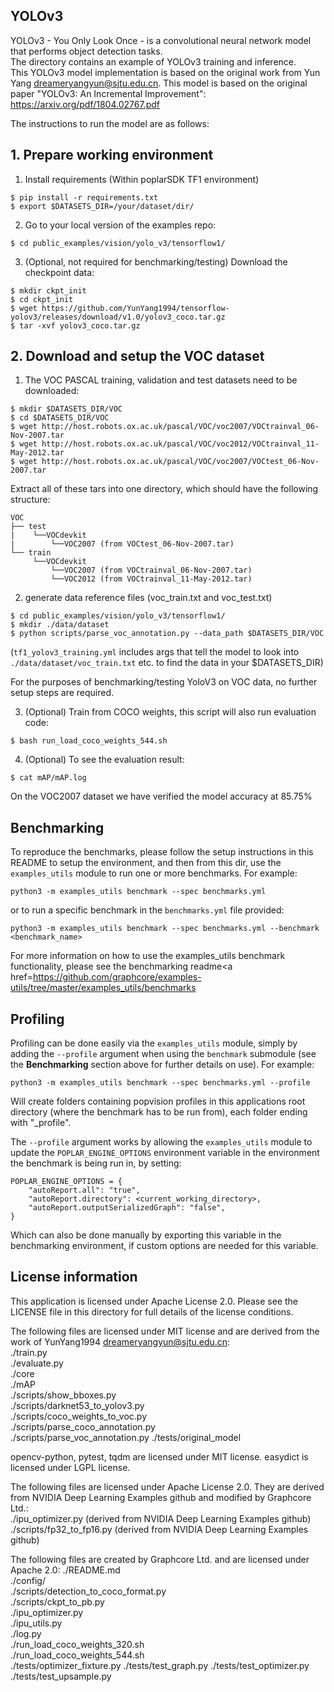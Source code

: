 ## YOLOv3
YOLOv3 - You Only Look Once - is a convolutional neural network model that performs object detection tasks.\
The directory contains an example of YOLOv3 training and inference.\
This YOLOv3 model implementation is based on the original work from Yun Yang <dreameryangyun@sjtu.edu.cn>. This model is based on the original paper "YOLOv3: An Incremental Improvement": https://arxiv.org/pdf/1804.02767.pdf

The instructions to run the model are as follows:

## 1. Prepare working environment

1. Install requirements (Within poplarSDK TF1 environment)
```bashrc
$ pip install -r requirements.txt
$ export $DATASETS_DIR=/your/dataset/dir/
```

2. Go to your local version of the examples repo:
```bashrc
$ cd public_examples/vision/yolo_v3/tensorflow1/
```

3. (Optional, not required for benchmarking/testing) Download the checkpoint data:
```bashrc
$ mkdir ckpt_init
$ cd ckpt_init
$ wget https://github.com/YunYang1994/tensorflow-yolov3/releases/download/v1.0/yolov3_coco.tar.gz
$ tar -xvf yolov3_coco.tar.gz
```

## 2. Download and setup the VOC dataset

1. The VOC PASCAL training, validation and test datasets need to be downloaded:
```bashrc
$ mkdir $DATASETS_DIR/VOC
$ cd $DATASETS_DIR/VOC
$ wget http://host.robots.ox.ac.uk/pascal/VOC/voc2007/VOCtrainval_06-Nov-2007.tar
$ wget http://host.robots.ox.ac.uk/pascal/VOC/voc2012/VOCtrainval_11-May-2012.tar
$ wget http://host.robots.ox.ac.uk/pascal/VOC/voc2007/VOCtest_06-Nov-2007.tar
```
Extract all of these tars into one directory, which should have the following structure:
```
VOC
├── test
|    └──VOCdevkit
|        └──VOC2007 (from VOCtest_06-Nov-2007.tar)
└── train
     └──VOCdevkit
         └──VOC2007 (from VOCtrainval_06-Nov-2007.tar)
         └──VOC2012 (from VOCtrainval_11-May-2012.tar)
```
2. generate data reference files (voc_train.txt and voc_test.txt)
```
$ cd public_examples/vision/yolo_v3/tensorflow1/
$ mkdir ./data/dataset
$ python scripts/parse_voc_annotation.py --data_path $DATASETS_DIR/VOC
```

(`tf1_yolov3_training.yml` includes args that tell the model to look into `./data/dataset/voc_train.txt` etc. to find the data in your $DATASETS_DIR)

For the purposes of benchmarking/testing YoloV3 on VOC data, no further setup steps are required.

3. (Optional) Train from COCO weights, this script will also run evaluation code:
```bashrc
$ bash run_load_coco_weights_544.sh
```

4. (Optional) To see the evaluation result:
```bashrc
$ cat mAP/mAP.log
```

On the VOC2007 dataset we have verified the model accuracy at 85.75%

## Benchmarking

To reproduce the benchmarks, please follow the setup instructions in this README to setup the environment, and then from this dir, use the `examples_utils` module to run one or more benchmarks. For example:
```
python3 -m examples_utils benchmark --spec benchmarks.yml
```

or to run a specific benchmark in the `benchmarks.yml` file provided:
```
python3 -m examples_utils benchmark --spec benchmarks.yml --benchmark <benchmark_name>
```

For more information on how to use the examples_utils benchmark functionality, please see the <a>benchmarking readme<a href=<https://github.com/graphcore/examples-utils/tree/master/examples_utils/benchmarks>

## Profiling

Profiling can be done easily via the `examples_utils` module, simply by adding the `--profile` argument when using the `benchmark` submodule (see the <strong>Benchmarking</strong> section above for further details on use). For example:
```
python3 -m examples_utils benchmark --spec benchmarks.yml --profile
```
Will create folders containing popvision profiles in this applications root directory (where the benchmark has to be run from), each folder ending with "_profile". 

The `--profile` argument works by allowing the `examples_utils` module to update the `POPLAR_ENGINE_OPTIONS` environment variable in the environment the benchmark is being run in, by setting:
```
POPLAR_ENGINE_OPTIONS = {
    "autoReport.all": "true",
    "autoReport.directory": <current_working_directory>,
    "autoReport.outputSerializedGraph": "false",
}
```
Which can also be done manually by exporting this variable in the benchmarking environment, if custom options are needed for this variable.

## License information
This application is licensed under Apache License 2.0.
Please see the LICENSE file in this directory for full details of the license conditions.

The following files are licensed under MIT license and are derived from the work of YunYang1994 <dreameryangyun@sjtu.edu.cn>:\
./train.py \
./evaluate.py \
./core \
./mAP \
./scripts/show_bboxes.py \
./scripts/darknet53_to_yolov3.py \
./scripts/coco_weights_to_voc.py \
./scripts/parse_coco_annotation.py \
./scripts/parse_voc_annotation.py
./tests/original_model

opencv-python, pytest, tqdm are licensed under MIT license.
easydict is licensed under LGPL license.

The following files are licensed under Apache License 2.0. They are derived from NVIDIA Deep Learning Examples github and modified by Graphcore Ltd.: \
./ipu_optimizer.py (derived from NVIDIA Deep Learning Examples github)
./scripts/fp32_to_fp16.py (derived from NVIDIA Deep Learning Examples github)

The following files are created by Graphcore Ltd.  and are licensed under Apache 2.0:
./README.md \
./config/ \
./scripts/detection_to_coco_format.py \
./scripts/ckpt_to_pb.py \
./ipu_optimizer.py \
./ipu_utils.py \
./log.py \
./run_load_coco_weights_320.sh \
./run_load_coco_weights_544.sh \
./tests/optimizer_fixture.py
./tests/test_graph.py
./tests/test_optimizer.py
./tests/test_upsample.py
